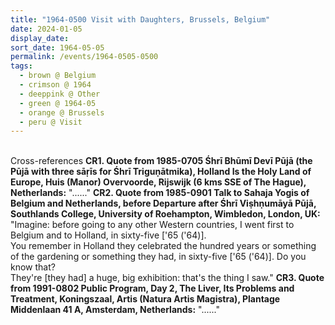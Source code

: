 ```yaml
---
title: "1964-0500 Visit with Daughters, Brussels, Belgium"
date: 2024-01-05
display_date: 
sort_date: 1964-05-05
permalink: /events/1964-0505-0500
tags:
  - brown @ Belgium
  - crimson @ 1964
  - deeppink @ Other
  - green @ 1964-05
  - orange @ Brussels
  - peru @ Visit
---
```


<br>

<wave-list>
  <list-title color="DarkSeaGreen" width="80">Cross-references</list-title>
  <list-item color="BlanchedAlmond" width="250"><b>CR1. Quote from 1985-0705 Śhrī Bhūmī Devī Pūjā (the Pūjā with three sāṛīs for Śhrī Triguṇātmika), Holland Is the Holy Land of Europe, Huis (Manor) Overvoorde, Rijswijk (6 kms SSE of The Hague), Netherlands:</b> "......"</list-item>
  <list-item color="Lavender" width="250"><b>CR2. Quote from 1985-0901 Talk to Sahaja Yogis of Belgium and Netherlands, before Departure after Śhrī Viṣhṇumāyā Pūjā, Southlands College, University of Roehampton, Wimbledon, London, UK:</b> "Imagine: before going to any other Western countries, I went first to Belgium and to Holland, in sixty-five ['65 ('64)].<br>
You remember in Holland they celebrated the hundred years or something of the gardening or something they had, in sixty-five ['65 ('64)]. Do you know that?<br>
They're [they had] a huge, big exhibition: that's the thing I saw."</list-item>
  <list-item color="BlanchedAlmond" width="250"><b>CR3. Quote from 1991-0802 Public Program, Day 2, The Liver, Its Problems and Treatment, Koningszaal, Artis (Natura Artis Magistra), Plantage Middenlaan 41 A, Amsterdam, Netherlands:</b> "......"</list-item>   
</wave-list>